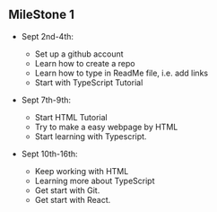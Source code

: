 ## MileStone 1
* Sept 2nd-4th:
   * Set up a github account
   * Learn how to create a repo
   * Learn how to type in ReadMe file, i.e. add links
   * Start with TypeScript Tutorial
 
* Sept 7th-9th:
   * Start HTML Tutorial
   * Try to make a easy webpage by HTML
   * Start learning with Typescript.
* Sept 10th-16th:
   * Keep working with HTML
   * Learning more about TypeScript
   * Get start with Git.
   * Get start with React.
